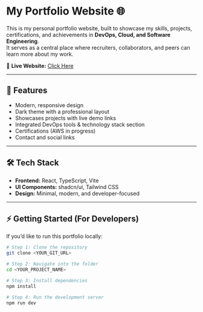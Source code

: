 # My Portfolio Website 🌐

This is my personal portfolio website, built to showcase my skills, projects, certifications, and achievements in **DevOps, Cloud, and Software Engineering**.  
It serves as a central place where recruiters, collaborators, and peers can learn more about my work.

🔗 **Live Website:** [Click Here](https://okdanish.xyz/)  

---

## 🚀 Features
- Modern, responsive design  
- Dark theme with a professional layout  
- Showcases projects with live demo links  
- Integrated DevOps tools & technology stack section  
- Certifications (AWS in progress)  
- Contact and social links  

---

## 🛠️ Tech Stack
- **Frontend:** React, TypeScript, Vite  
- **UI Components:** shadcn/ui, Tailwind CSS  
- **Design:** Minimal, modern, and developer-focused  
---

## ⚡ Getting Started (For Developers)
If you’d like to run this portfolio locally:

```bash
# Step 1: Clone the repository
git clone <YOUR_GIT_URL>

# Step 2: Navigate into the folder
cd <YOUR_PROJECT_NAME>

# Step 3: Install dependencies
npm install

# Step 4: Run the development server
npm run dev
